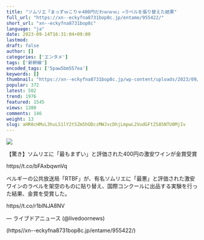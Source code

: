 ```yaml
---
title: "ソムリエ「まっずｗこりゃ400円だわｗｗｗ」→ラベルを張り替えた結果"
full_url: "https://xn--eckyfna8731bop8c.jp/entame/955422/"
short_url: "xn--eckyfna8731bop8c"
language: "ja"
date: 2023-09-14T16:31:04+09:00
lastmod: 
draft: false
author: []
categories: ['エンタメ']
tags: ['新幹線']
encoded_tags: ['5paw5bm557ea']
keywords: []
thumbnail: "https://xn--eckyfna8731bop8c.jp/wp-content/uploads/2023/09/d5be3df6-s.jpg"
popular: 372
latest: 502
trend: 1976
featured: 1545
views: 1380
comments: 146
weight: 13
slug: aHR0cHMvL3huLS1lY2t5Zm5hODczMWJvcDhjLmpwL2VudGFtZS85NTU0MjIv
---
```


![](https://xn--eckyfna8731bop8c.jp/wp-content/uploads/2023/09/d5be3df6-s.jpg)

<div><p lang='ja' dir='ltr'>【驚き】ソムリエに「最もまずい」と評価された400円の激安ワインが金賞受賞</p><p>https//t.co/bFAxbqwnVq</p><p>ベルギーの公共放送局「RTBF」が、有名ソムリエに「最悪」と評価された激安ワインのラベルを架空のものに貼り替え、国際コンクールに出品する実験を行った結果、金賞を受賞した。</p><p>https//t.co/r1bINJA8NV</p><p>— ライブドアニュース (@livedoornews)</p><p></p></div>

(https//xn--eckyfna8731bop8c.jp/entame/955422/)
